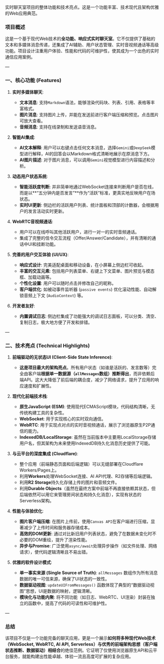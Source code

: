 实时聊天室项目的整体功能和技术亮点。这是一个功能丰富、技术现代且架构优雅的Web应用典范。

### 项目概述

这是一个基于现代Web技术的**全功能、响应式实时聊天室**。它不仅提供了基础的文本和多媒体消息传递，还集成了AI辅助、用户状态管理、实时音视频通话等高级功能。项目设计注重用户体验、性能和代码的可维护性，使其成为一个出色的实时通信应用案例。

—

### 一、核心功能 (Features)

1.  **实时多媒体聊天**:
    *   **文本消息**: 支持`Markdown`语法，能够渲染代码块、列表、引用、表格等丰富格式。
    *   **图片消息**: 支持图片上传，并能在发送前进行客户端压缩和预览。点击图片可放大查看。
    *   **音频消息**: 支持在线录制和发送语音消息。

2.  **智能AI集成**:
    *   **AI文本解释**: 用户可以右键点击任何文本消息，选择`Gemini`或`DeepSeek`模型进行解释，AI的回答会以Markdown格式清晰地展示在原消息下方。
    *   **AI图片描述**: 对于图片消息，可以调用`Gemini`视觉模型进行内容描述和分析。

3.  **动态用户状态系统**:
    *   **智能活跃度判断**: 并非简单地通过WebSocket连接来判断用户是否在线，而是以**“五分钟内是否发言”**作为“活跃”标准，更真实地反映用户在场状态。
    *   **实时UI更新**: 侧边栏的活跃用户列表、统计面板和顶部的计数器，会根据用户的发言活动实时更新。

4.  **WebRTC音视频通话**:
    *   用户可以在线呼叫其他活跃用户，进行一对一的实时音频通话。
    *   集成了完整的信令交互流程（Offer/Answer/Candidate），并有清晰的通话中UI和挂断功能。

5.  **完善的用户交互体验 (UI/UX)**:
    *   **响应式设计**: 完美适配桌面和移动设备，在小屏幕上侧边栏可收起。
    *   **丰富的交互元素**: 包括用户列表菜单、右键上下文菜单、图片预览与模态框、加载动画等。
    *   **个性化设置**: 用户可以随时点击并修改自己的昵称。
    *   **客户端优化**: 如被动事件监听器 (`passive events`) 优化滚动性能、自动解锁音频上下文 (`AudioContext`) 等。

6.  **开发者友好**:
    *   **内置调试日志**: 侧边栏集成了功能强大的调试日志面板，可以分类、清空、复制日志，极大地方便了开发和排错。

—

### 二、技术亮点 (Technical Highlights)

1.  **前端驱动的无状态UI (Client-Side State Inference)**:
    *   **这是项目最大的架构亮点**。所有用户状态（如谁是活跃的、发言数等）完全由客户端**根据单一数据源（`allMessages`数组）推断得出**，而非依赖后端API。这大大降低了前后端的耦合度，减少了网络请求，提升了应用的响应速度和扩展性。

2.  **现代化前端技术栈**:
    *   **原生JavaScript (ESM)**: 使用现代ECMAScript模块，代码结构清晰，无传统构建工具的复杂性。
    *   **WebSocket**: 用于实现核心的实时双向通信。
    *   **WebRTC**: 用于实现点对点的实时音视频通话，展示了浏览器原生P2P通信的能力。
    *   **IndexedDB/LocalStorage**: 虽然在当前版本中主要用LocalStorage存储用户名，但其架构为未来使用IndexedDB持久化消息历史提供了可能。

3.  **与云平台的深度集成 (Cloudflare)**:
    *   整个应用（前端静态页面和后端逻辑）可以无缝部署在Cloudflare Workers/Pages上。
    *   利用**Workers**处理WebSocket连接、AI API代理、R2存储等后端逻辑。
    *   利用**R2 Storage**持久化存储上传的图片和音频文件。
    *   利用**Durable Objects**（虽然在最终方案中前端不再直接依赖其状态，但后端依然可以用它来管理房间状态和持久化消息），实现有状态的Serverless架构。

4.  **性能与体验优化**:
    *   **图片客户端压缩**: 在图片上传前，使用`Canvas API`在客户端进行压缩，显著减少了上传时间和服务器存储成本。
    *   **高效的DOM更新**: 通过对比新旧用户列表状态，避免了在数据未变化时不必要的DOM重绘，提升了渲染性能。
    *   **异步与Promise**: 广泛使用`async/await`处理异步操作（如文件处理、网络请求），使代码逻辑清晰且不易出错。

5.  **优雅的软件设计模式**:
    *   **单一事实来源 (Single Source of Truth)**: `allMessages` 数组作为所有消息数据的唯一可信来源，确保了UI状态的一致性。
    *   **数据驱动视图**: `updateUIFromMessages()` 函数体现了典型的“数据驱动视图”思想，UI是数据的映射，逻辑清晰。
    *   **模块化与功能内聚**: 将不同功能（如日志、WebRTC、UI渲染）封装在独立的函数中，提高了代码的可读性和可维护性。

—

### 总结

该项目不仅是一个功能完备的聊天应用，更是一个展示**如何将多种现代Web技术（WebSocket, WebRTC, AI API, Serverless）与优秀的前端架构思想（客户端状态推断、数据驱动）相结合**的绝佳范例。它证明了仅使用浏览器原生API和云平台服务，就能构建出性能卓越、体验一流且高度可扩展的复杂应用。